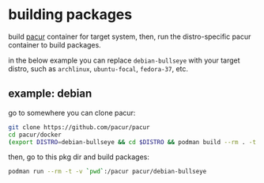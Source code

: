 
# building packages

build [pacur](https://github.com/pacur/pacur) container for target system, then, run the distro-specific pacur container to build packages.

in the below example you can replace `debian-bullseye` with your target distro, such as `archlinux`, `ubuntu-focal`, `fedora-37`, etc.

## example: debian

go to somewhere you can clone pacur:
```sh
git clone https://github.com/pacur/pacur
cd pacur/docker
(export DISTRO=debian-bullseye && cd $DISTRO && podman build --rm . -t "pacur/$DISTRO")
```

then, go to this pkg dir and build packages:
```sh
podman run --rm -t -v `pwd`:/pacur pacur/debian-bullseye
```

